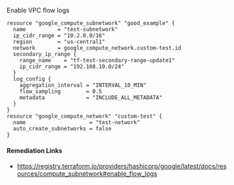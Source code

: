 
Enable VPC flow logs

```hcl
resource "google_compute_subnetwork" "good_example" {
  name          = "test-subnetwork"
  ip_cidr_range = "10.2.0.0/16"
  region        = "us-central1"
  network       = google_compute_network.custom-test.id
  secondary_ip_range {
    range_name    = "tf-test-secondary-range-update1"
    ip_cidr_range = "192.168.10.0/24"
  }
  log_config {
    aggregation_interval = "INTERVAL_10_MIN"
    flow_sampling        = 0.5
    metadata             = "INCLUDE_ALL_METADATA"
  }
}
resource "google_compute_network" "custom-test" {
  name                    = "test-network"
  auto_create_subnetworks = false
}
```

#### Remediation Links
 - https://registry.terraform.io/providers/hashicorp/google/latest/docs/resources/compute_subnetwork#enable_flow_logs


